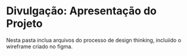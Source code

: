 # Divulgação: Apresentação do Projeto

Nesta pasta inclua arquivos do processo de design thinking, incluiído o wireframe criado no figma.

